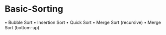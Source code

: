 # Basic-Sorting

• Bubble Sort
• Insertion Sort
• Quick Sort
• Merge Sort (recursive)
• Merge Sort (bottom-up)
